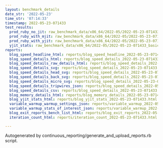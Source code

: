 ```yaml
---
layout: benchmark_details
date_str: '2022-05-23'
time_str: '07:14:33'
timestamp: 2022-05-23-071433
test_results:
  prod_ruby_no_jit: raw_benchmark_data/x86_64/2022-05/2022-05-23-071433_basic_benchmark_prod_ruby_no_jit.json
  prod_ruby_with_mjit: raw_benchmark_data/x86_64/2022-05/2022-05-23-071433_basic_benchmark_prod_ruby_with_mjit.json
  prod_ruby_with_yjit: raw_benchmark_data/x86_64/2022-05/2022-05-23-071433_basic_benchmark_prod_ruby_with_yjit.json
  yjit_stats: raw_benchmark_data/x86_64/2022-05/2022-05-23-071433_basic_benchmark_yjit_stats.json
reports:
  blog_speed_headline_html: reports/blog_speed_headline_2022-05-23-071433.html
  blog_speed_details_html: reports/blog_speed_details_2022-05-23-071433.html
  blog_speed_details_raw_details_html: reports/blog_speed_details_2022-05-23-071433.raw_details.html
  blog_speed_details_svg: reports/blog_speed_details_2022-05-23-071433.svg
  blog_speed_details_head_svg: reports/blog_speed_details_2022-05-23-071433.head.svg
  blog_speed_details_back_svg: reports/blog_speed_details_2022-05-23-071433.back.svg
  blog_speed_details_micro_svg: reports/blog_speed_details_2022-05-23-071433.micro.svg
  blog_speed_details_tripwires_json: reports/blog_speed_details_2022-05-23-071433.tripwires.json
  blog_speed_details_csv: reports/blog_speed_details_2022-05-23-071433.csv
  blog_memory_details_html: reports/blog_memory_details_2022-05-23-071433.html
  blog_yjit_stats_html: reports/blog_yjit_stats_2022-05-23-071433.html
  variable_warmup_warmup_settings_json: reports/variable_warmup_2022-05-23-071433.warmup_settings.json
  variable_warmup_stats_of_interest_json: reports/variable_warmup_2022-05-23-071433.stats_of_interest.json
  blog_exit_reports_bench_list_html: reports/blog_exit_reports_2022-05-23-071433.bench_list.html
  iteration_count_html: reports/iteration_count_2022-05-23-071433.html

---
```

Autogenerated by continuous_reporting/generate_and_upload_reports.rb script.
